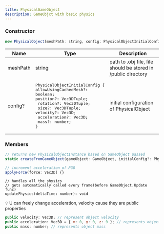 ```yaml
---
title: PhysicalGameObject
description: GameObjct with basic physics
---
```

### Constructor

```jsx
new PhysicalObject(meshPath: string, config: PhysicalObjectInitialConfig)
```

| Name | Type | Description |
| --- | --- | --- |
| meshPath | string | path to .obj file, file should be stored in /public directory |
| config? | <pre lang="ts">PhysicalObjectInitialConfig {&#13;allowUsingCachedMesh?: boolean;&#13;position?: Vec3DTuple;&#13; rotation?: Vec3DTuple;&#13; size?: Vec3DTuple;&#13; velocity?: Vec3D;&#13; acceleration?: Vec3D;&#13; mass?: number;&#13;} </pre>| initial configuration of PhysicalObject |

### Members

```jsx
// returns new PhysicalObjectInstance based on GameObject passed
static createFromGameObject(gameObject: GameObject, initialConfig?: PhysicalObjectInitialConfig)
```

```jsx
// increment acceleration of PGO
applyForce(force: Vec3D) {}
```

```tsx
// handles all the physics
// gets automatically called every frame(before GameObject.Update func)
updatePhysics(deltaTime: number): void
```

<aside>
💡 U can freely change acceleration, velocity cause they are public properties

</aside>

```jsx
public velocity: Vec3D; // represent object velocity
public acceleration: Vec3D = { x: 0, y: 0, z: 0 }; // represents object acceleration
public mass: number; // represents object mass
```